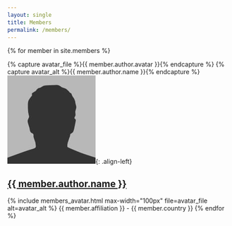```yaml
---
layout: single
title: Members
permalink: /members/
---
```


{% for member in site.members %}

  {% capture avatar_file %}{{ member.author.avatar }}{% endcapture %}
  {% capture avatar_alt %}{{ member.author.name }}{% endcapture %}
  ![Diego Nieto Lugilde](assets/images/bio-photo.jpg){: .align-left}
  <h2>
    <a href="{{ member.url }}"> {{ member.author.name }}</a>
  </h2>
  {% include members_avatar.html max-width="100px" file=avatar_file alt=avatar_alt %} {{ member.affiliation }} - {{ member.country }}
{% endfor %}
